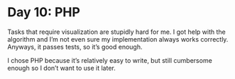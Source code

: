 # Day 10: PHP

Tasks that require visualization are stupidly hard for me. I got help with the algorithm and I’m not even sure my implementation always works correctly. Anyways, it passes tests, so it’s good enough.

I chose PHP because it’s relatively easy to write, but still cumbersome enough so I don’t want to use it later.
